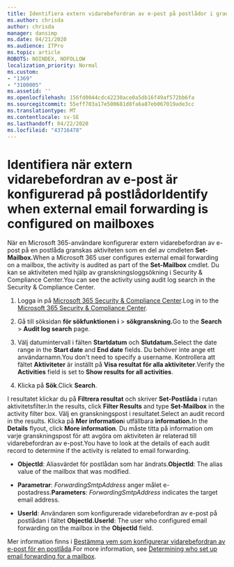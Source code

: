 ```yaml
---
title: Identifiera extern vidarebefordran av e-post på postlådor i granskningsloggar
ms.author: chrisda
author: chrisda
manager: dansimp
ms.date: 04/21/2020
ms.audience: ITPro
ms.topic: article
ROBOTS: NOINDEX, NOFOLLOW
localization_priority: Normal
ms.custom:
- "1369"
- "3100005"
ms.assetid: ''
ms.openlocfilehash: 156fd0044cdc42230ace0a5db16f49af572bb6fa
ms.sourcegitcommit: 55eff703a17e500681d8fa6a87eb067019ade3cc
ms.translationtype: MT
ms.contentlocale: sv-SE
ms.lasthandoff: 04/22/2020
ms.locfileid: "43716478"
---
```

# <a name="identify-when-external-email-forwarding-is-configured-on-mailboxes"></a><span data-ttu-id="fb514-102">Identifiera när extern vidarebefordran av e-post är konfigurerad på postlådor</span><span class="sxs-lookup"><span data-stu-id="fb514-102">Identify when external email forwarding is configured on mailboxes</span></span>

<span data-ttu-id="fb514-103">När en Microsoft 365-användare konfigurerar extern vidarebefordran av e-post på en postlåda granskas aktiviteten som en del av cmdleten **Set-Mailbox.**</span><span class="sxs-lookup"><span data-stu-id="fb514-103">When a Microsoft 365 user configures external email forwarding on a mailbox, the activity is audited as part of the **Set-Mailbox** cmdlet.</span></span> <span data-ttu-id="fb514-104">Du kan se aktiviteten med hjälp av granskningsloggsökning i Security & Compliance Center.</span><span class="sxs-lookup"><span data-stu-id="fb514-104">You can see the activity using audit log search in the Security & Compliance Center.</span></span>

1. <span data-ttu-id="fb514-105">Logga in på [Microsoft 365 Security & Compliance Center](https://protection.office.com/).</span><span class="sxs-lookup"><span data-stu-id="fb514-105">Log in to the [Microsoft 365 Security & Compliance Center](https://protection.office.com/).</span></span>

2. <span data-ttu-id="fb514-106">Gå till söksidan **för sökfunktionen i** > **sökgranskning.**</span><span class="sxs-lookup"><span data-stu-id="fb514-106">Go to the **Search** > **Audit log search** page.</span></span>

3. <span data-ttu-id="fb514-107">Välj datumintervall i fälten **Startdatum** och **Slutdatum.**</span><span class="sxs-lookup"><span data-stu-id="fb514-107">Select the date range in the **Start date** and **End date** fields.</span></span> <span data-ttu-id="fb514-108">Du behöver inte ange ett användarnamn.</span><span class="sxs-lookup"><span data-stu-id="fb514-108">You don't need to specify a username.</span></span> <span data-ttu-id="fb514-109">Kontrollera att fältet **Aktiviteter** är inställt på **Visa resultat för alla aktiviteter**.</span><span class="sxs-lookup"><span data-stu-id="fb514-109">Verify the **Activities** field is set to **Show results for all activities**.</span></span>

4. <span data-ttu-id="fb514-110">Klicka på **Sök**.</span><span class="sxs-lookup"><span data-stu-id="fb514-110">Click **Search**.</span></span>

<span data-ttu-id="fb514-111">I resultatet klickar du på **Filtrera resultat** och skriver **Set-Postlåda** i rutan aktivitetsfilter.</span><span class="sxs-lookup"><span data-stu-id="fb514-111">In the results, click **Filter Results** and type **Set-Mailbox** in the activity filter box.</span></span> <span data-ttu-id="fb514-112">Välj en granskningspost i resultatet.</span><span class="sxs-lookup"><span data-stu-id="fb514-112">Select an audit record in the results.</span></span> <span data-ttu-id="fb514-113">Klicka på **Mer information**i utfällbara **information.**</span><span class="sxs-lookup"><span data-stu-id="fb514-113">In the **Details** flyout, click **More information**.</span></span> <span data-ttu-id="fb514-114">Du måste titta på information om varje granskningspost för att avgöra om aktiviteten är relaterad till vidarebefordran av e-post.</span><span class="sxs-lookup"><span data-stu-id="fb514-114">You have to look at the details of each audit record to determine if the activity is related to email forwarding.</span></span>

- <span data-ttu-id="fb514-115">**ObjectId**: Aliasvärdet för postlådan som har ändrats.</span><span class="sxs-lookup"><span data-stu-id="fb514-115">**ObjectId**: The alias value of the mailbox that was modified.</span></span>

- <span data-ttu-id="fb514-116">**Parametrar**: _ForwardingSmtpAddress_ anger målet e-postadress.</span><span class="sxs-lookup"><span data-stu-id="fb514-116">**Parameters**: _ForwardingSmtpAddress_ indicates the target email address.</span></span>

- <span data-ttu-id="fb514-117">**UserId**: Användaren som konfigurerade vidarebefordran av e-post på postlådan i fältet **ObjectId.**</span><span class="sxs-lookup"><span data-stu-id="fb514-117">**UserId**: The user who configured email forwarding on the mailbox in the **ObjectId** field.</span></span>

<span data-ttu-id="fb514-118">Mer information finns i [Bestämma vem som konfigurerar vidarebefordran av e-post för en postlåda](https://docs.microsoft.com/office365/securitycompliance/auditing-troubleshooting-scenarios#determining-who-set-up-email-forwarding-for-a-mailbox).</span><span class="sxs-lookup"><span data-stu-id="fb514-118">For more information, see [Determining who set up email forwarding for a mailbox](https://docs.microsoft.com/office365/securitycompliance/auditing-troubleshooting-scenarios#determining-who-set-up-email-forwarding-for-a-mailbox).</span></span>
